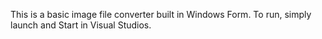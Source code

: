 ﻿This is a basic image file converter built in Windows Form. To run, simply launch and Start in Visual Studios. 